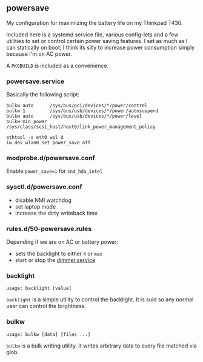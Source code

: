 ## powersave

My configuration for maximizing the battery life on my Thinkpad T430.

Included here is a systemd service file, various config-lets and a few
utilities to set or control certain power saving features. I set as much
as I can statically on boot; I think its silly to increase power
consumption simply because I'm on AC power.

A `PKGBUILD` is included as a convenience.

### powersave.service

Basically the following script:

```
bulkw auto      /sys/bus/pci/devices/*/power/control
bulkw 1         /sys/bus/usb/devices/*/power/autosuspend
bulkw auto      /sys/bus/usb/devices/*/power/level
bulkw min_power /sys/class/scsi_host/host0/link_power_management_policy

ethtool -s eth0 wol d
iw dev wlan0 set power_save off
```

### modprobe.d/powersave.conf

Enable `power_save=1` for `snd_hda_intel`

### sysctl.d/powersave.conf

- disable NMI watchdog
- set laptop mode
- increase the dirty writeback time

### rules.d/50-powersave.rules

Depending if we are on AC or battery power:

- sets the backlight to either `4` or `max`
- start or stop the [dimmer.service][dimmer]

### backlight

```
usage: backlight [value]
```

`backlight` is a simple utility to control the backlight. It is suid so
any normal user can control the brightness.

### bulkw

```
usage: bulkw [data] [files ...]
```

`bulkw` is a bulk writing utility. It writes arbitrary data to every
file matched via glob.

  [dimmer]: https://github.com/vodik/dimmer
